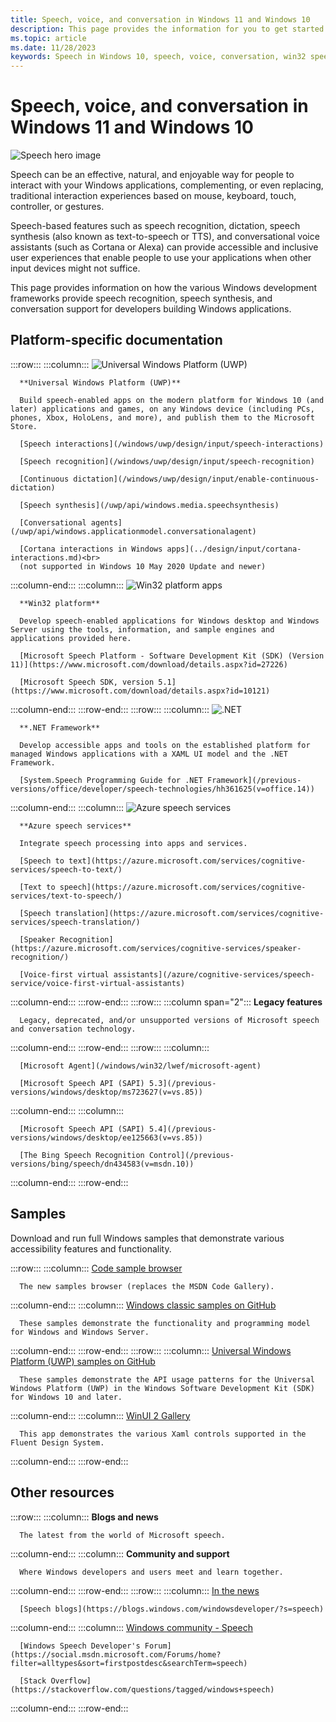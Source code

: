 ```yaml
---
title: Speech, voice, and conversation in Windows 11 and Windows 10
description: This page provides the information for you to get started developing speech-enabled Windows apps.
ms.topic: article
ms.date: 11/28/2023
keywords: Speech in Windows 10, speech, voice, conversation, win32 speech apps, UWP speech apps, WPF speech apps, WinForms speech apps
---
```


# Speech, voice, and conversation in Windows 11 and Windows 10

![Speech hero image](images/hero-speech-composite-small.png)

Speech can be an effective, natural, and enjoyable way for people to interact with your Windows applications, complementing, or even replacing, traditional interaction experiences based on mouse, keyboard, touch, controller, or gestures.

Speech-based features such as speech recognition, dictation, speech synthesis (also known as text-to-speech or TTS), and conversational voice assistants (such as Cortana or Alexa) can provide accessible and inclusive user experiences that enable people to use your applications when other input devices might not suffice.

This page provides information on how the various Windows development frameworks provide speech recognition, speech synthesis, and conversation support for developers building Windows applications.

## Platform-specific documentation

:::row:::
   :::column:::
      ![Universal Windows Platform (UWP)](images/platform-uwp.png)

      **Universal Windows Platform (UWP)**

      Build speech-enabled apps on the modern platform for Windows 10 (and later) applications and games, on any Windows device (including PCs, phones, Xbox, HoloLens, and more), and publish them to the Microsoft Store.

      [Speech interactions](/windows/uwp/design/input/speech-interactions)

      [Speech recognition](/windows/uwp/design/input/speech-recognition)

      [Continuous dictation](/windows/uwp/design/input/enable-continuous-dictation)

      [Speech synthesis](/uwp/api/windows.media.speechsynthesis)

      [Conversational agents](/uwp/api/windows.applicationmodel.conversationalagent)

      [Cortana interactions in Windows apps](../design/input/cortana-interactions.md)<br>
      (not supported in Windows 10 May 2020 Update and newer) 
   :::column-end:::
   :::column:::
      ![Win32 platform apps](images/platform-win32.png)

      **Win32 platform**

      Develop speech-enabled applications for Windows desktop and Windows Server using the tools, information, and sample engines and applications provided here.

      [Microsoft Speech Platform - Software Development Kit (SDK) (Version 11)](https://www.microsoft.com/download/details.aspx?id=27226)
      
      [Microsoft Speech SDK, version 5.1](https://www.microsoft.com/download/details.aspx?id=10121)
   :::column-end:::
:::row-end:::
:::row:::
   :::column:::
      ![.NET](images/platform-dotnet.png)

      **.NET Framework**

      Develop accessible apps and tools on the established platform for managed Windows applications with a XAML UI model and the .NET Framework.

      [System.Speech Programming Guide for .NET Framework](/previous-versions/office/developer/speech-technologies/hh361625(v=office.14))
   :::column-end:::
   :::column:::
      ![Azure speech services](images/platform-azure-speech.png)

      **Azure speech services**

      Integrate speech processing into apps and services.

      [Speech to text](https://azure.microsoft.com/services/cognitive-services/speech-to-text/)

      [Text to speech](https://azure.microsoft.com/services/cognitive-services/text-to-speech/)
      
      [Speech translation](https://azure.microsoft.com/services/cognitive-services/speech-translation/)

      [Speaker Recognition](https://azure.microsoft.com/services/cognitive-services/speaker-recognition/)

      [Voice-first virtual assistants](/azure/cognitive-services/speech-service/voice-first-virtual-assistants)
   :::column-end:::
:::row-end:::
:::row:::
   :::column span="2":::
      **Legacy features**

      Legacy, deprecated, and/or unsupported versions of Microsoft speech and conversation technology.
   :::column-end:::
:::row-end:::
:::row:::
   :::column:::

      [Microsoft Agent](/windows/win32/lwef/microsoft-agent)

      [Microsoft Speech API (SAPI) 5.3](/previous-versions/windows/desktop/ms723627(v=vs.85))

   :::column-end:::
   :::column:::

      [Microsoft Speech API (SAPI) 5.4](/previous-versions/windows/desktop/ee125663(v=vs.85))

      [The Bing Speech Recognition Control](/previous-versions/bing/speech/dn434583(v=msdn.10))
   :::column-end:::
:::row-end:::

## Samples

Download and run full Windows samples that demonstrate various accessibility features and functionality.

:::row:::
   :::column:::
      [Code sample browser](/samples/browse/?term=speech)

      The new samples browser (replaces the MSDN Code Gallery).
   :::column-end:::
   :::column:::
      [Windows classic samples on GitHub](https://github.com/microsoft/Windows-classic-samples/search?q=speech&unscoped_q=speech)

      These samples demonstrate the functionality and programming model for Windows and Windows Server. 
   :::column-end:::
:::row-end:::
:::row:::
   :::column:::
      [Universal Windows Platform (UWP) samples on GitHub](https://github.com/microsoft/Windows-universal-samples/search?q=speech&unscoped_q=speech)

      These samples demonstrate the API usage patterns for the Universal Windows Platform (UWP) in the Windows Software Development Kit (SDK) for Windows 10 and later.
   :::column-end:::
   :::column:::
      [WinUI 2 Gallery](https://github.com/Microsoft/WinUI-Gallery)

      This app demonstrates the various Xaml controls supported in the Fluent Design System.
   :::column-end:::
:::row-end:::


## Other resources

:::row:::
   :::column:::
      **Blogs and news**

      The latest from the world of Microsoft speech.
   :::column-end:::
   :::column:::
      **Community and support**

      Where Windows developers and users meet and learn together.
   :::column-end:::
:::row-end:::
:::row:::
   :::column:::
      [In the news](https://news.microsoft.com/?s=speech)

      [Speech blogs](https://blogs.windows.com/windowsdeveloper/?s=speech)
   :::column-end:::
   :::column:::
      [Windows community - Speech](https://answers.microsoft.com/en-us/search/search?SearchTerm=windows%20speech)

      [Windows Speech Developer's Forum](https://social.msdn.microsoft.com/Forums/home?filter=alltypes&sort=firstpostdesc&searchTerm=speech)

      [Stack Overflow](https://stackoverflow.com/questions/tagged/windows+speech)

   :::column-end:::
:::row-end:::
